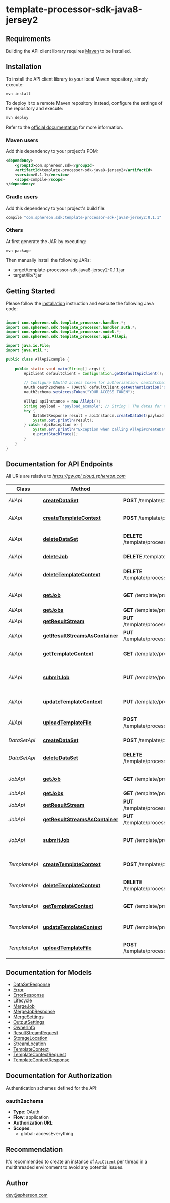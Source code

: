 # template-processor-sdk-java8-jersey2

## Requirements

Building the API client library requires [Maven](https://maven.apache.org/) to be installed.

## Installation

To install the API client library to your local Maven repository, simply execute:

```shell
mvn install
```

To deploy it to a remote Maven repository instead, configure the settings of the repository and execute:

```shell
mvn deploy
```

Refer to the [official documentation](https://maven.apache.org/plugins/maven-deploy-plugin/usage.html) for more information.

### Maven users

Add this dependency to your project's POM:

```xml
<dependency>
    <groupId>com.sphereon.sdk</groupId>
    <artifactId>template-processor-sdk-java8-jersey2</artifactId>
    <version>0.1.1</version>
    <scope>compile</scope>
</dependency>
```

### Gradle users

Add this dependency to your project's build file:

```groovy
compile "com.sphereon.sdk:template-processor-sdk-java8-jersey2:0.1.1"
```

### Others

At first generate the JAR by executing:

    mvn package

Then manually install the following JARs:

* target/template-processor-sdk-java8-jersey2-0.1.1.jar
* target/lib/*.jar

## Getting Started

Please follow the [installation](#installation) instruction and execute the following Java code:

```java

import com.sphereon.sdk.template_processor.handler.*;
import com.sphereon.sdk.template_processor.handler.auth.*;
import com.sphereon.sdk.template_processor.model.*;
import com.sphereon.sdk.template_processor.api.AllApi;

import java.io.File;
import java.util.*;

public class AllApiExample {

    public static void main(String[] args) {
        ApiClient defaultClient = Configuration.getDefaultApiClient();
        
        // Configure OAuth2 access token for authorization: oauth2schema
        OAuth oauth2schema = (OAuth) defaultClient.getAuthentication("oauth2schema");
        oauth2schema.setAccessToken("YOUR ACCESS TOKEN");

        AllApi apiInstance = new AllApi();
        String payload = "payload_example"; // String | The dates for the merge [   {     \"Field1\": \"Field1 value\",     \"Field2\": \"Field2 value\",   },   {     \"Field1\": \"Field1 value\",     \"Field2\": \"Field2 value\",   } ]
        try {
            DataSetResponse result = apiInstance.createDataSet(payload);
            System.out.println(result);
        } catch (ApiException e) {
            System.err.println("Exception when calling AllApi#createDataSet");
            e.printStackTrace();
        }
    }
}

```

## Documentation for API Endpoints

All URIs are relative to *https://gw.api.cloud.sphereon.com*

Class | Method | HTTP request | Description
------------ | ------------- | ------------- | -------------
*AllApi* | [**createDataSet**](docs/AllApi.md#createDataSet) | **POST** /template/processor/0.1/datasets | Store dataset
*AllApi* | [**createTemplateContext**](docs/AllApi.md#createTemplateContext) | **POST** /template/processor/0.1/templates | Create template context
*AllApi* | [**deleteDataSet**](docs/AllApi.md#deleteDataSet) | **DELETE** /template/processor/0.1/datasets/{dataSetId} | Delete a stored data set
*AllApi* | [**deleteJob**](docs/AllApi.md#deleteJob) | **DELETE** /template/processor/0.1/jobs/{jobId} | Delete a job manually
*AllApi* | [**deleteTemplateContext**](docs/AllApi.md#deleteTemplateContext) | **DELETE** /template/processor/0.1/templates/{templateId} | Delete template context
*AllApi* | [**getJob**](docs/AllApi.md#getJob) | **GET** /template/processor/0.1/jobs/{jobId} | Job definition and state
*AllApi* | [**getJobs**](docs/AllApi.md#getJobs) | **GET** /template/processor/0.1/jobs | Get all jobs
*AllApi* | [**getResultStream**](docs/AllApi.md#getResultStream) | **PUT** /template/processor/0.1/jobs/{jobId}/result/stream | Get the result file
*AllApi* | [**getResultStreamsAsContainer**](docs/AllApi.md#getResultStreamsAsContainer) | **PUT** /template/processor/0.1/jobs/{jobId}/result/container | Get the result file
*AllApi* | [**getTemplateContext**](docs/AllApi.md#getTemplateContext) | **GET** /template/processor/0.1/templates/{templateId} | Get template context
*AllApi* | [**submitJob**](docs/AllApi.md#submitJob) | **PUT** /template/processor/0.1/jobs | Submit merge job for processing
*AllApi* | [**updateTemplateContext**](docs/AllApi.md#updateTemplateContext) | **PUT** /template/processor/0.1/templates | Update template context
*AllApi* | [**uploadTemplateFile**](docs/AllApi.md#uploadTemplateFile) | **POST** /template/processor/0.1/templates/{templateId} | Upload template file
*DataSetApi* | [**createDataSet**](docs/DataSetApi.md#createDataSet) | **POST** /template/processor/0.1/datasets | Store dataset
*DataSetApi* | [**deleteDataSet**](docs/DataSetApi.md#deleteDataSet) | **DELETE** /template/processor/0.1/datasets/{dataSetId} | Delete a stored data set
*JobApi* | [**getJob**](docs/JobApi.md#getJob) | **GET** /template/processor/0.1/jobs/{jobId} | Job definition and state
*JobApi* | [**getJobs**](docs/JobApi.md#getJobs) | **GET** /template/processor/0.1/jobs | Get all jobs
*JobApi* | [**getResultStream**](docs/JobApi.md#getResultStream) | **PUT** /template/processor/0.1/jobs/{jobId}/result/stream | Get the result file
*JobApi* | [**getResultStreamsAsContainer**](docs/JobApi.md#getResultStreamsAsContainer) | **PUT** /template/processor/0.1/jobs/{jobId}/result/container | Get the result file
*JobApi* | [**submitJob**](docs/JobApi.md#submitJob) | **PUT** /template/processor/0.1/jobs | Submit merge job for processing
*TemplateApi* | [**createTemplateContext**](docs/TemplateApi.md#createTemplateContext) | **POST** /template/processor/0.1/templates | Create template context
*TemplateApi* | [**deleteTemplateContext**](docs/TemplateApi.md#deleteTemplateContext) | **DELETE** /template/processor/0.1/templates/{templateId} | Delete template context
*TemplateApi* | [**getTemplateContext**](docs/TemplateApi.md#getTemplateContext) | **GET** /template/processor/0.1/templates/{templateId} | Get template context
*TemplateApi* | [**updateTemplateContext**](docs/TemplateApi.md#updateTemplateContext) | **PUT** /template/processor/0.1/templates | Update template context
*TemplateApi* | [**uploadTemplateFile**](docs/TemplateApi.md#uploadTemplateFile) | **POST** /template/processor/0.1/templates/{templateId} | Upload template file


## Documentation for Models

 - [DataSetResponse](docs/DataSetResponse.md)
 - [Error](docs/Error.md)
 - [ErrorResponse](docs/ErrorResponse.md)
 - [Lifecycle](docs/Lifecycle.md)
 - [MergeJob](docs/MergeJob.md)
 - [MergeJobResponse](docs/MergeJobResponse.md)
 - [MergeSettings](docs/MergeSettings.md)
 - [OutputSettings](docs/OutputSettings.md)
 - [OwnerInfo](docs/OwnerInfo.md)
 - [ResultStreamRequest](docs/ResultStreamRequest.md)
 - [StorageLocation](docs/StorageLocation.md)
 - [StreamLocation](docs/StreamLocation.md)
 - [TemplateContext](docs/TemplateContext.md)
 - [TemplateContextRequest](docs/TemplateContextRequest.md)
 - [TemplateContextResponse](docs/TemplateContextResponse.md)


## Documentation for Authorization

Authentication schemes defined for the API:
### oauth2schema

- **Type**: OAuth
- **Flow**: application
- **Authorization URL**: 
- **Scopes**: 
  - global: accessEverything


## Recommendation

It's recommended to create an instance of `ApiClient` per thread in a multithreaded environment to avoid any potential issues.

## Author

dev@sphereon.com

